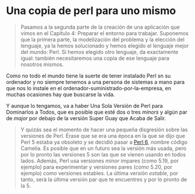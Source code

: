 # Una copia de perl para uno mismo

> Pasamos a la segunda parte de la creación de una aplicación que vimos en el Capítulo 4: Preparar el entorno para trabajar. Suponemos que la primera parte, la modelización del problema y la elección del lenguaje, ya la hemos solucionado y hemos elegido el lenguaje mejor del mundo: Perl. Si hemos elegido otro lenguaje, da exactamente igual: también necesitaremos una copia de ese lenguaje para nosotros mismos. 


Como no todo el mundo tiene la suerte de tener instalado Perl sn su
ordenador y no siempre tenemos a una persona de sistemas a mano para
que nos lo instale en el ordenador-suministrado-por-la-empresa, en
muchas ocasiones hay que buscarse la vida.

Y aunque lo tengamos, va a haber Una Sola Versión de Perl para
Dominarlos a Todos, que es posible que esté dos o tres *minors* y
algún par de *major* por debajo de la versión Super Guay que Acaba de
Salir.

>Y quizás sea el momento de hacer una pequeña disgresión sobre las
>versiones de Perl. Érase que se era una época en la que se dijo que
>Perl 5 estaba ya obsoleto y se decidió pasar a
>[Perl 6](http://perl6.org/), nombre código Camelia. Es posible que en
>un futuro sea la versión más usada, pero por lo pronto las versiones
>5 son las que se vienen usando en todos lados. Además, Perl usa
>versiones *minor* impares (como 5.19, por ejemplo) para experimentar
>y versiones pares (como 5.20, por ejemplo) como versiones
>estables. La última versión *estable*, por tanto, será la última
>versión par que te encuentres y por lo pronto de la 5.

